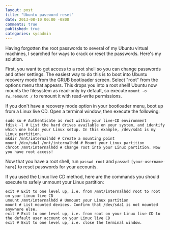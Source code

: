 ```yaml
---
layout: post
title: "Ubuntu password reset"
date: 2013-08-10 00:00 -0800
comments: true
published: true
categories: sysadmin
---
```


Having forgotten the root passwords to several of my Ubuntu virtual machines, I searched for ways to crack or reset the passwords. Here's my solution.

First, you want to get access to a root shell so you can change passwords and other settings. The easiest way to do this is to boot into Ubuntu recovery mode from the GRUB bootloader screen. Select "root" from the options menu that appears. This drops you into a root shell!
Ubuntu now mounts the filesystem as read-only by default, so execute `mount -o rw,remount /` to remount it with read-write permissions.

If you don't have a recovery mode option in your bootloader menu, boot up from a Linux live CD. Open a terminal window, then execute the following:

```
sudo su # Authenticate as root within your live-CD environment
fdisk -l # List the hard drives available on your system, and identify which one holds your Linux setup. In this example, /dev/sda1 is my Linux partition.
mkdir /mnt/internalhdd # Create a mounting point
mount /dev/sda1 /mnt/internalhdd # Mount your Linux partition
chroot /mnt/internalhdd # Change root into your Linux partition. Now you have root access!
```

Now that you have a root shell, run `passwd root` and `passwd [your-username-here]` to reset passwords for your accounts.

If you used the Linux live CD method, here are the commands you should execute to safely unmount your Linux partition:

```
exit # Exit to one level up, i.e. from /mnt/internalhdd root to root on your Linux live CD
umount /mnt/internalhdd # Unmount your Linux partition
mount # List mounted devices. Confirm that /dev/sda1 is not mounted anywhere else.
exit # Exit to one level up, i.e. from root on your Linux live CD to the default user account on your Linux live CD
exit # Exit to one level up, i.e. close the terminal window.
```
